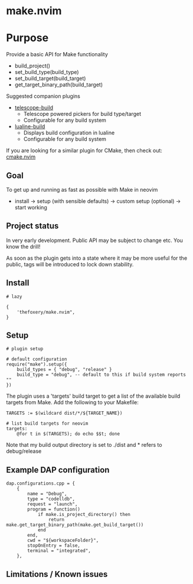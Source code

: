 
# make.nvim

# Purpose

Provide a basic API for Make functionality
- build_project()
- set_build_type(build_type)
- set_build_target(build_target)
- get_target_binary_path(build_target)

Suggested companion plugins
- [telescope-build](https://github.com/thefoxery/telescope-build.nvim)
    - Telescope powered pickers for build type/target
    - Configurable for any build system
- [lualine-build](https://github.com/thefoxery/lualine-build.nvim)
    - Displays build configuration in lualine
    - Configurable for any build system

If you are looking for a similar plugin for CMake, then check out: [cmake.nvim](https://github.com/thefoxery/cmake.nvim)

## Goal

To get up and running as fast as possible with Make in neovim
- install -> setup (with sensible defaults) -> custom setup (optional) -> start working

## Project status

In very early development. Public API may be subject to change etc. You know the drill!

As soon as the plugin gets into a state where it may be more useful for the public, tags will
be introduced to lock down stability.

## Install

```
# lazy

{
    'thefoxery/make.nvim",
}
```

## Setup

```
# plugin setup

# default configuration
require("make").setup({
    build_types = { "debug", "release" }
    build_type = "debug", -- default to this if build system reports ""
})
```

The plugin uses a 'targets' build target to get a list of the available build targets from Make.
Add the following to your Makefile:

```
TARGETS := $(wildcard dist/*/${TARGET_NAME})

# list build targets for neovim
targets:
	@for t in $(TARGETS); do echo $$t; done
```

Note that my build output directory is set to ./dist and * refers to debug/release

## Example DAP configuration

```
dap.configurations.cpp = {
    {
        name = "Debug",
        type = "codelldb",
        request = "launch",
        program = function()
            if make.is_project_directory() then
                return make.get_target_binary_path(make.get_build_target())
            end
        end,
        cwd = "${workspaceFolder}",
        stopOnEntry = false,
        terminal = "integrated",
    },
```

## Limitations / Known issues


